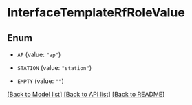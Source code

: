 # InterfaceTemplateRfRoleValue

## Enum


* `AP` (value: `"ap"`)

* `STATION` (value: `"station"`)

* `EMPTY` (value: `""`)


[[Back to Model list]](../README.md#documentation-for-models) [[Back to API list]](../README.md#documentation-for-api-endpoints) [[Back to README]](../README.md)


